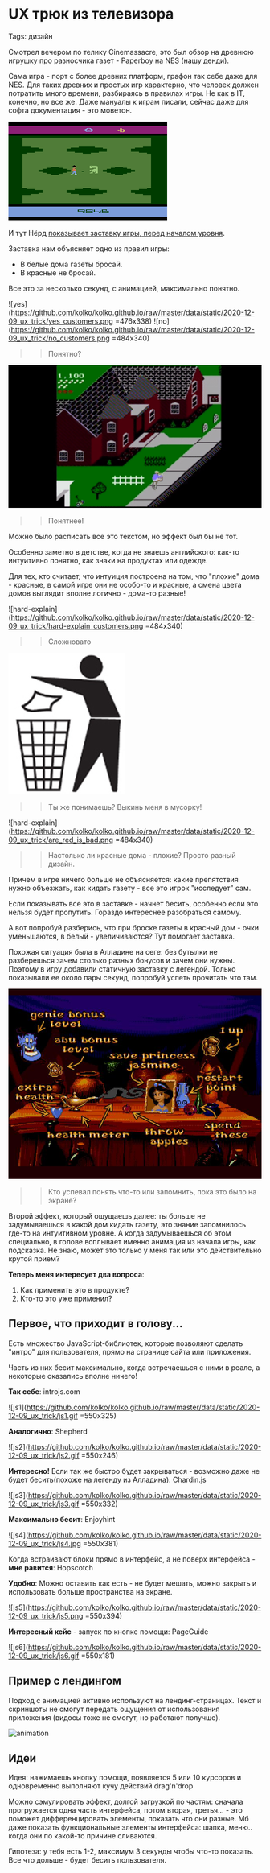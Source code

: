 # UX трюк из телевизора
Tags: дизайн


Смотрел вечером по телику Cinemassacre, это был обзор на древнюю игрушку про разносчика газет - Paperboy на NES (нашу денди).

Сама игра - порт с более древних платформ, графон так себе даже для NES. Для таких древних и простых игр характерно, что человек должен потратить много времени, разбираясь в правилах игры. Не как в IT, конечно, но все же. Даже мануалы к играм писали, сейчас даже для софта документация - это моветон.

![IT](https://github.com/kolko/kolko.github.io/raw/master/data/static/2020-12-09_ux_trick/it.png)

И тут Нёрд [показывает заставку игры, перед началом уровня](https://www.youtube.com/embed/5oH0rzY5zOA?start=140).

Заставка нам объясняет одно из правил игры:
  * В белые дома газеты бросай.
  * В красные не бросай.

Все это за несколько секунд, с анимацией, максимально понятно.

![yes](https://github.com/kolko/kolko.github.io/raw/master/data/static/2020-12-09_ux_trick/yes_customers.png =476x338) ![no](https://github.com/kolko/kolko.github.io/raw/master/data/static/2020-12-09_ux_trick/no_customers.png =484x340)

>> Понятно?

![animation](https://github.com/kolko/kolko.github.io/raw/master/data/static/2020-12-09_ux_trick/animation.gif)

>> Понятнее!

Можно было расписать все это текстом, но эффект был бы не тот.

Особенно заметно в детстве, когда не знаешь английского: как-то интуитивно понятно, как знаки на продуктах или одежде.

Для тех, кто считает, что интуиция построена на том, что "плохие" дома - красные, в самой игре они не особо-то и красные, а смена цвета домов выглядит вполне логично - дома-то разные!


![hard-explain](https://github.com/kolko/kolko.github.io/raw/master/data/static/2020-12-09_ux_trick/hard-explain_customers.png =484x340)
>> Сложновато


![track](https://github.com/kolko/kolko.github.io/raw/master/data/static/2020-12-09_ux_trick/trash.jpg)
>> Ты же понимаешь? Выкинь меня в мусорку!


![hard-explain](https://github.com/kolko/kolko.github.io/raw/master/data/static/2020-12-09_ux_trick/are_red_is_bad.png =484x340)
>> Настолько ли красные дома - плохие? Просто разный дизайн.


Причем в игре ничего больше не объясняется: какие препятствия нужно объезжать, как кидать газету - все это игрок "исследует" сам.

Если показывать все это в заcтавке - начнет бесить, особенно если это нельзя будет пропутить. Гораздо интереснее разобраться самому.

А вот попробуй разберись, что при броске газеты в красный дом - очки уменьшаются, в белый - увеличиваются? Тут помогает заставка.

Похожая ситуация была в Алладине на сеге: без бутылки не разберешься зачем столько разных бонусов и зачем они нужны. Поэтому в игру добавили статичную заставку с легендой. Только показывали ее около пары секунд, попробуй успеть прочитать что там.

![Alladin](https://github.com/kolko/kolko.github.io/raw/master/data/static/2020-12-09_ux_trick/aladdin.jpg)
>> Кто успевал понять что-то или запомнить, пока это было на экране?

Второй эффект, который ощущаешь далее: ты больше не задумываешься в какой дом кидать газету, это знание запомнилось где-то на интуитивном уровне. А когда задумываешься об этом специально, в голове всплывает именно анимация из начала игры, как подсказка. Не знаю, может это только у меня так или это действительно крутой прием?


**Теперь меня интересует два вопроса**:
1. Как применить это в продукте?
2. Кто-то это уже применил?



## Первое, что приходит в голову...

Есть множество JavaScript-библиотек, которые позволяют сделать "интро" для пользователя, прямо на странице сайта или приложения.

Часть из них бесит максимально, когда встречаешься с ними в реале, а некоторые оказались вполне ничего!


**Так себе**: introjs.com

![js1](https://github.com/kolko/kolko.github.io/raw/master/data/static/2020-12-09_ux_trick/js1.gif =550x325)

**Аналогично**: Shepherd

![js2](https://github.com/kolko/kolko.github.io/raw/master/data/static/2020-12-09_ux_trick/js2.gif =550x246)

**Интересно!** Если так же быстро будет закрываться - возможно даже не будет бесить(похоже на легенду из Алладина): Chardin.js

![js3](https://github.com/kolko/kolko.github.io/raw/master/data/static/2020-12-09_ux_trick/js3.gif =550x332)

**Максимально бесит**: Enjoyhint

![js4](https://github.com/kolko/kolko.github.io/raw/master/data/static/2020-12-09_ux_trick/js4.jpg =550x381)

Когда встраивают блоки прямо в интерфейс, а не поверх интерфейса - **мне равится**: Hopscotch

**Удобно**: Можно оставить как есть - не будет мешать, можно закрыть и использовать больше пространства на экране.

![js5](https://github.com/kolko/kolko.github.io/raw/master/data/static/2020-12-09_ux_trick/js5.png =550x394)

**Интересный кейс** - запуск по кнопке помощи: PageGuide

![js6](https://github.com/kolko/kolko.github.io/raw/master/data/static/2020-12-09_ux_trick/js6.gif =550x181)


## Пример с лендингом

Подход с анимацией активно используют на лендинг-страницах. Текст и скриншоты не смогут передать ощущения от использования приложения (видосы тоже не смогут, но работают получше).

![animation](https://github.com/kolko/kolko.github.io/raw/master/data/static/2020-12-09_ux_trick/active_example.gif)



## Идеи


Идея: нажимаешь кнопку помощи, появляется 5 или 10 курсоров и одновременно выполняют кучу действий drag'n'drop


Можно сэмулировать эффект, долгой загрузкой по частям: сначала прогружается одна часть интерфейса, потом вторая, третья... - это поможет дифференцировать элементы, показать что они разные. Мб даже показать функциональные элементы интерфейса: шапка, меню.. когда они по какой-то причине сливаются.


Гипотеза: у тебя есть 1-2, максимум 3 секунды чтобы что-то показать. Все что дольше - будет бесить пользователя.






